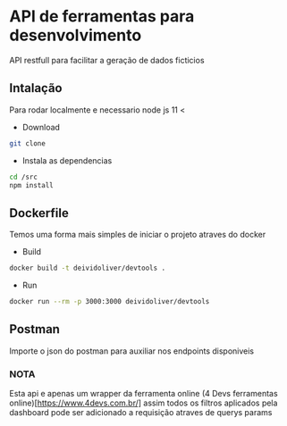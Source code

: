 # API de ferramentas para desenvolvimento

API restfull para facilitar a geração de dados ficticios

## Intalação

Para rodar localmente e necessario node js  11 <

- Download

```sh
git clone 
```

- Instala as dependencias

```sh
cd /src
npm install
```

## Dockerfile

Temos uma forma mais simples de iniciar o projeto atraves do docker

- Build

```sh
docker build -t deividoliver/devtools .
```

- Run

```sh
docker run --rm -p 3000:3000 deividoliver/devtools
```
## Postman

Importe o json do postman para auxiliar nos endpoints disponiveis

### NOTA

Esta api e apenas um wrapper da ferramenta online (4 Devs ferramentas online)[https://www.4devs.com.br/]
assim todos os filtros aplicados pela dashboard pode ser adicionado a requisição
atraves de querys params